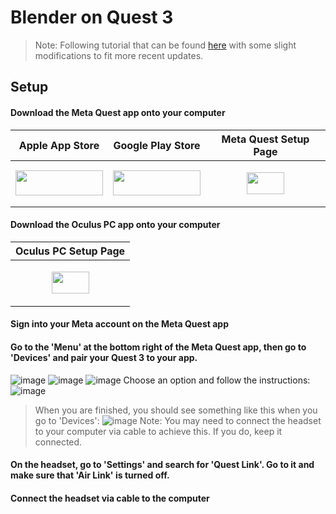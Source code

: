 # Blender on Quest 3
> Note: Following tutorial that can be found [here](https://www.youtube.com/watch?v=ZrXAEsYiIyE&ab_channel=KeepMaking) with some slight modifications to fit more recent updates.

## Setup
#### Download the Meta Quest app onto your computer
<!-- TODO: 'Get it on Google' has white edges -->
<!-- TODO: Meta logo is slightly off center -->
| Apple App Store  | Google Play Store | Meta Quest Setup Page |
| ------------- | ------------- | ------------- |
| [<img src="https://github.com/STEMin3D/STEMin3D/assets/32718251/977f9302-514b-410f-8130-a95a8e5ea6e2" width="140px" height="40px" />](https://apps.apple.com/us/app/meta-quest/id1366478176)  | [<img src="https://github.com/STEMin3D/STEMin3D/assets/32718251/45b88a77-b9c2-4759-ab19-3088daafd1f1" width="140px" height="40px" />](https://play.google.com/store/apps/details?id=com.oculus.twilight&hl=en_US&gl=US)  | [<p align="center"><img src="https://github.com/STEMin3D/STEMin3D/assets/32718251/5571c858-5b48-4c77-bd4b-b64248d3b6b1" width="60px" height="35px" /></p>](https://www.meta.com/quest/setup/)  |
#### Download the Oculus PC app onto your computer
| Oculus PC Setup Page |
| --------------------- |
| [<p align="center"><img src="https://github.com/STEMin3D/STEMin3D/assets/32718251/5571c858-5b48-4c77-bd4b-b64248d3b6b1" width="60px" height="35px" /></p>]([https://www.meta.com/quest/setup/](https://www.meta.com/help/quest/articles/headsets-and-accessories/oculus-rift-s/install-app-for-link/))  |
#### Sign into your Meta account on the Meta Quest app
#### Go to the 'Menu' at the bottom right of the Meta Quest app, then go to 'Devices' and pair your Quest 3 to your app.
![image](https://github.com/STEMin3D/STEMin3D/assets/32718251/63247001-96b1-47f1-97f6-93e366313496)
![image](https://github.com/STEMin3D/STEMin3D/assets/32718251/c1506999-21bb-4b11-9e55-82fd0419144d)
![image](https://github.com/STEMin3D/STEMin3D/assets/32718251/7747bcd4-3352-4a9e-9569-a2238d8356f7)
Choose an option and follow the instructions:
![image](https://github.com/STEMin3D/STEMin3D/assets/32718251/7904c9cd-4bb1-4ad1-9097-ef0c544e44ec)
> When you are finished, you should see something like this when you go to 'Devices':
![image](https://github.com/STEMin3D/STEMin3D/assets/32718251/4870b5f5-3efc-4dbd-ad6d-1c34a762ff2b)
> Note: You may need to connect the headset to your computer via cable to achieve this. If you do, keep it connected.
#### On the headset, go to 'Settings' and search for 'Quest Link'. Go to it and make sure that 'Air Link' is turned off. 
#### Connect the headset via cable to the computer






